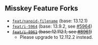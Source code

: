## Misskey Feature Forks

* [`feat/nanoid-filename`](https://github.com/outloudvi/misskey/tree/feat/nanoid-filename) (base: 13.12.1)
* [`feat/i-5964`](https://github.com/outloudvi/misskey/tree/feat/i-5964) (base: 13.9.2, see [#5964](https://github.com/misskey-dev/misskey/issues/5964))
* ~~[`feat/i-8961`](https://github.com/outloudvi/misskey/tree/feat/i-8961) (base:12.112.1, see [#8961](https://github.com/misskey-dev/misskey/issues/8961))~~
  * Please upgrade to 12.112.2 instead.
